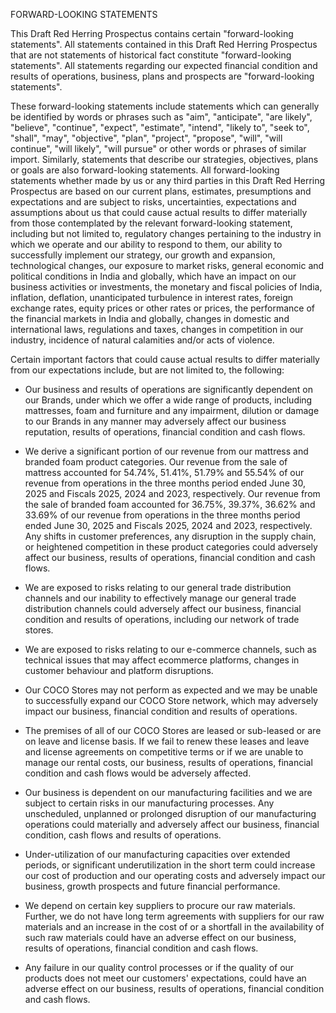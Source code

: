 FORWARD-LOOKING STATEMENTS

This Draft Red Herring Prospectus contains certain "forward-looking statements". All statements contained in this Draft Red Herring Prospectus that are not statements of historical fact constitute "forward-looking statements". All statements regarding our expected financial condition and results of operations, business, plans and prospects are "forward-looking statements".

These forward-looking statements include statements which can generally be identified by words or phrases such as "aim", "anticipate", "are likely", "believe", "continue", "expect", "estimate", "intend", "likely to", "seek to", "shall", "may", "objective", "plan", "project", "propose", "will", "will continue", "will likely", "will pursue" or other words or phrases of similar import. Similarly, statements that describe our strategies, objectives, plans or goals are also forward-looking statements. All forward-looking statements whether made by us or any third parties in this Draft Red Herring Prospectus are based on our current plans, estimates, presumptions and expectations and are subject to risks, uncertainties, expectations and assumptions about us that could cause actual results to differ materially from those contemplated by the relevant forward-looking statement, including but not limited to, regulatory changes pertaining to the industry in which we operate and our ability to respond to them, our ability to successfully implement our strategy, our growth and expansion, technological changes, our exposure to market risks, general economic and political conditions in India and globally, which have an impact on our business activities or investments, the monetary and fiscal policies of India, inflation, deflation, unanticipated turbulence in interest rates, foreign exchange rates, equity prices or other rates or prices, the performance of the financial markets in India and globally, changes in domestic and international laws, regulations and taxes, changes in competition in our industry, incidence of natural calamities and/or acts of violence.

Certain important factors that could cause actual results to differ materially from our expectations include, but are not limited to, the following:

* Our business and results of operations are significantly dependent on our Brands, under which we offer a wide range of products, including mattresses, foam and furniture and any impairment, dilution or damage to our Brands in any manner may adversely affect our business reputation, results of operations, financial condition and cash flows.

* We derive a significant portion of our revenue from our mattress and branded foam product categories. Our revenue from the sale of mattress accounted for 54.74%, 51.41%, 51.79% and 55.54% of our revenue from operations in the three months period ended June 30, 2025 and Fiscals 2025, 2024 and 2023, respectively. Our revenue from the sale of branded foam accounted for 36.75%, 39.37%, 36.62% and 33.69% of our revenue from operations in the three months period ended June 30, 2025 and Fiscals 2025, 2024 and 2023, respectively. Any shifts in customer preferences, any disruption in the supply chain, or heightened competition in these product categories could adversely affect our business, results of operations, financial condition and cash flows.

* We are exposed to risks relating to our general trade distribution channels and our inability to effectively manage our general trade distribution channels could adversely affect our business, financial condition and results of operations, including our network of trade stores.

* We are exposed to risks relating to our e-commerce channels, such as technical issues that may affect ecommerce platforms, changes in customer behaviour and platform disruptions.

* Our COCO Stores may not perform as expected and we may be unable to successfully expand our COCO Store network, which may adversely impact our business, financial condition and results of operations.

* The premises of all of our COCO Stores are leased or sub-leased or are on leave and license basis. If we fail to renew these leases and leave and license agreements on competitive terms or if we are unable to manage our rental costs, our business, results of operations, financial condition and cash flows would be adversely affected.

* Our business is dependent on our manufacturing facilities and we are subject to certain risks in our manufacturing processes. Any unscheduled, unplanned or prolonged disruption of our manufacturing operations could materially and adversely affect our business, financial condition, cash flows and results of operations.

* Under-utilization of our manufacturing capacities over extended periods, or significant underutilization in the short term could increase our cost of production and our operating costs and adversely impact our business, growth prospects and future financial performance.

* We depend on certain key suppliers to procure our raw materials. Further, we do not have long term agreements with suppliers for our raw materials and an increase in the cost of or a shortfall in the availability of such raw materials could have an adverse effect on our business, results of operations, financial condition and cash flows.

* Any failure in our quality control processes or if the quality of our products does not meet our customers' expectations, could have an adverse effect on our business, results of operations, financial condition and cash flows.